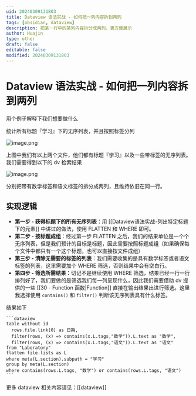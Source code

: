 ```yaml
---
uid: 20240309131803
title: Dataview 语法实战 - 如何把一列内容拆到两列
tags: [obsidian, dataview]
description: 把某一行中的某列内容拆分成两列，更方便展示
author: Huajin
type: other
draft: false
editable: false
modified: 20240309131803
---
```


# Dataview 语法实战 - 如何把一列内容拆到两列

用个例子解释下我们想要做什么

统计所有标题『学习』下的无序列表，并且按照标签分列

![image.png](https://cdn.pkmer.cn/images/20240309133608.png!pkmer)

上图中我们有以上两个文件，他们都有标题『学习』以及一些带标签的无序列表。我们需要得到以下的 dv 检索结果

![image.png](https://cdn.pkmer.cn/images/20240309133838.png!pkmer)

分别把带有数学标签和语文标签的拆分成两列，且维持依旧在同一行。

## 实现逻辑

- **第一步 - 获得标题下的所有无序列表**：用 [[Dataview语法实战-列出特定标题下的元素]] 中讲过的做法，使用 FLATTEN 和 WHERE 即可。
- **第二步 - 按标题成组**：经过第一步 FLATTEN 之后，我们的结果单位是一个个无序列表，但是我们预计的目标是标题，因此需要按照标题成组（如果确保每个文件中都只有一个这个标题，也可以直接按文件成组）
- **第三步 - 清除无需要的标签的列表**：我们需要收集的是具有数学标签或者语文标签的列表，这里需要加个 WHERE 筛选，否则结果中会有空白行。
- **第四步 - 筛选所需结果**：切记不是继续使用 WHERE 筛选，结果已经一行一行排列好了，我们要做的是筛选我们每一列呈现什么，因此我们需要借助 dv 提供的一些 [[30 - Function 函数|Function]] 直接在输出结果出进行筛选。这里我选择使用 `contains()` 和 `filter()` 判断该无序列表具有什么标签。

结果如下

````
```dataview
table without id
  rows.file.link[0] as 日期,
  filter(rows, (x) => contains(x.L.tags,"数学")).L.text as "数学",
  filter(rows, (x) => contains(x.L.tags,"语文")).L.text as "语文"
from "Laboratory"
flatten file.lists as L
where meta(L.section).subpath = "学习"
group by meta(L.section)
where contains(rows.L.tags, "数学") or contains(rows.L.tags, "语文")
```
````

更多 dataview 相关内容请见：[[dataview]]